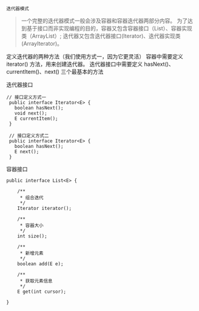 ``
迭代器模式
``
> 一个完整的迭代器模式一般会涉及容器和容器迭代器两部分内容。
为了达到基于接口而非实现编程的目的，容器又包含容器接口（List）、容器实现类（ArrayList）;
迭代器又包含迭代器接口(Iterator)、迭代器实现类(ArrayIterator)。
>
定义迭代器的两种方法（我们使用方式一，因为它更灵活）
容器中需要定义 iterator() 方法，用来创建迭代器。
迭代器接口中需要定义 hasNext()、currentItem()、next() 三个最基本的方法

迭代器接口

````
// 接口定义方式一
 public interface Iterator<E> {
   boolean hasNext();
   void next();
   E currentItem();
 }
 
 // 接口定义方式二
 public interface Iterator<E> {
   boolean hasNext();
   E next();
 }
````
容器接口
````
public interface List<E> {

    /**
     * 组合迭代
     */
    Iterator iterator();

    /**
     * 容器大小
     */
    int size();

    /**
     * 新增元素
     */
    boolean add(E e);

    /**
     * 获取元素信息
     */
    E get(int cursor);

}

````
